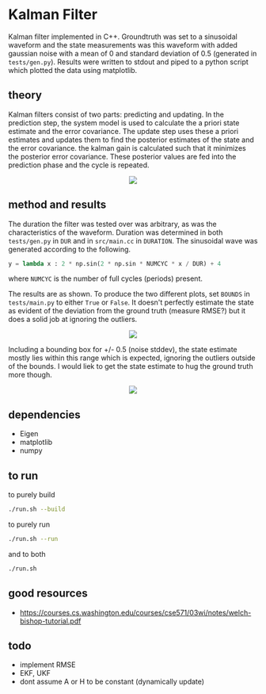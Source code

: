 # Kalman Filter

Kalman filter implemented in C++. Groundtruth was set to a sinusoidal waveform and the state measurements was this waveform with added gaussian noise with a mean of 0 and standard deviation of 0.5 (generated in `tests/gen.py`). Results were written to stdout and piped to a python script which plotted the data using matplotlib. 

## theory

Kalman filters consist of two parts: predicting and updating. In the prediction step, the system model is used to calculate the a priori state estimate and the error covariance. The update step uses these a priori estimates and updates them to find the posterior estimates of the state and the error covariance. the kalman gain is calculated such that it minimizes the posterior error covariance. These posterior values are fed into the prediction phase and the cycle is repeated. 

<p align="center"><img src="https://raw.githubusercontent.com/onlycase/kalman-filter/master/assets/diagram.png"/></p>

## method and results

The duration the filter was tested over was arbitrary, as was the characteristics of the waveform. Duration was determined in both `tests/gen.py` in `DUR` and in `src/main.cc` in `DURATION`. The sinusoidal wave was generated according to the following.

```python
y = lambda x : 2 * np.sin(2 * np.sin * NUMCYC * x / DUR) + 4
```

where `NUMCYC` is the number of full cycles (periods) present.

The results are as shown. To produce the two different plots, set `BOUNDS` in `tests/main.py` to either `True` or `False`. It doesn't perfectly estimate the state as evident of the deviation from the ground truth (measure RMSE?) but it does a solid job at ignoring the outliers.


<p align="center"><img src="https://raw.githubusercontent.com/onlycase/kalman-filter/master/plots/kalman.png"/></p>


Including a bounding box for +/- 0.5 (noise stddev), the state estimate mostly lies within this range which is expected, ignoring the outliers outside of the bounds. I would liek to get the state estimate to hug the ground truth more though.

<p align="center"><img src="https://raw.githubusercontent.com/onlycase/kalman-filter/master/plots/kalman-bounds.png"/></p>

## dependencies

* Eigen
* matplotlib
* numpy


## to run

to purely build

```bash
./run.sh --build
```

to purely run

```bash
./run.sh --run
```

and to both

```bash
./run.sh
```


## good resources
* https://courses.cs.washington.edu/courses/cse571/03wi/notes/welch-bishop-tutorial.pdf

## todo
* implement RMSE
* EKF, UKF
* dont assume A or H to be constant (dynamically update)
